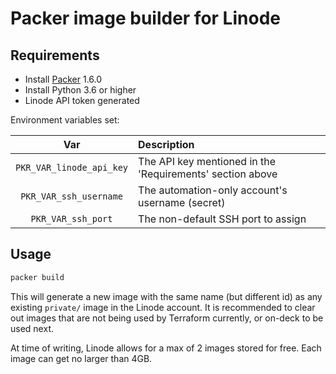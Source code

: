 # Packer image builder for Linode

## Requirements

- Install [Packer] 1.6.0
- Install Python 3.6 or higher
- Linode API token generated

Environment variables set:

| Var                      | Description                                               |
|:------------------------:|:----------------------------------------------------------|
| `PKR_VAR_linode_api_key` | The API key mentioned in the 'Requirements' section above |
| `PKR_VAR_ssh_username`   | The automation-only account's username (secret)           |
| `PKR_VAR_ssh_port`       | The non-default SSH port to assign                        |

## Usage

```bash
packer build
```

This will generate a new image with the same name (but different id) as any existing `private/` image in the Linode account. It is recommended to clear out images that are not being used by Terraform currently, or on-deck to be used next.

At time of writing, Linode allows for a max of 2 images stored for free. Each image can get no larger than 4GB.

[Packer]: https://www.packer.io/
